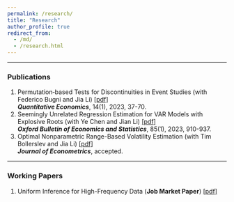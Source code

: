 ```yaml
---
permalink: /research/
title: "Research"
author_profile: true
redirect_from: 
  - /md/
  - /research.html
---
```


------
### Publications

1. Permutation‐based Tests for Discontinuities in Event Studies (with Federico Bugni and Jia Li) [[pdf]](https://lqyjasonlee.github.io/files/quan200248.pdf) <br>
   ***Quantitative Economics***, 14(1), 2023, 37-70.
1. Seemingly Unrelated Regression Estimation for VAR Models with Explosive Roots (with Ye Chen and Jian Li) [[pdf]](https://lqyjasonlee.github.io/files/OBES_SUR.pdf) <br>
   ***Oxford Bulletin of Economics and Statistics***, 85(1), 2023, 910-937.
1. Optimal Nonparametric Range-Based Volatility Estimation (with Tim Bollerslev and Jia Li) [[pdf]](https://lqyjasonlee.github.io/files/decision.pdf) <br>
   ***Journal of Econometrics***, accepted.

------
### Working Papers

1. Uniform Inference for High-Frequency Data (**Job Market Paper**)  [[pdf]](https://lqyjasonlee.github.io/files/state.pdf) 


  
